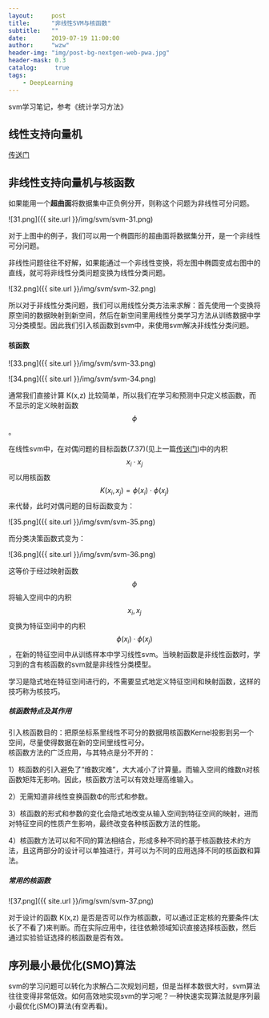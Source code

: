 ```yaml
---
layout:     post
title:      "非线性SVM与核函数"
subtitle:   ""
date:       2019-07-19 11:00:00
author:     "wzw"
header-img: "img/post-bg-nextgen-web-pwa.jpg"
header-mask: 0.3
catalog:     true
tags:
    - DeepLearning
---
```

<script type="text/javascript" async src="https://cdn.mathjax.org/mathjax/latest/MathJax.js?config=TeX-MML-AM_CHTML"> </script>

svm学习笔记，参考《统计学习方法》

## 线性支持向量机

[传送门][线性svm]

## 非线性支持向量机与核函数

如果能用一个**超曲面**将数据集中正负例分开，则称这个问题为非线性可分问题。

![31.png]({{ site.url }}/img/svm/svm-31.png)

对于上图中的例子，我们可以用一个椭圆形的超曲面将数据集分开，是一个非线性可分问题。

非线性问题往往不好解，如果能通过一个非线性变换，将左图中椭圆变成右图中的直线，就可将非线性分类问题变换为线性分类问题。

![32.png]({{ site.url }}/img/svm/svm-32.png)

所以对于非线性分类问题，我们可以用线性分类方法来求解：首先使用一个变换将原空间的数据映射到新空间，然后在新空间里用线性分类学习方法从训练数据中学习分类模型。因此我们引入核函数到svm中，来使用svm解决非线性分类问题。

#### 核函数

![33.png]({{ site.url }}/img/svm/svm-33.png)

![34.png]({{ site.url }}/img/svm/svm-34.png)

通常我们直接计算 K(x,z) 比较简单，所以我们在学习和预测中只定义核函数，而不显示的定义映射函数
$$
\phi
$$
。

在线性svm中，在对偶问题的目标函数(7.37)(见上一篇[传送门][线性svm])中的内积
$$
x_i\cdot x_j
$$
可以用核函数
$$
K(x_i,x_j)=\phi(x_i)\cdot\phi(x_j)
$$
来代替，此时对偶问题的目标函数变为：

![35.png]({{ site.url }}/img/svm/svm-35.png)

而分类决策函数式变为：

![36.png]({{ site.url }}/img/svm/svm-36.png)

这等价于经过映射函数
$$
\phi
$$
将输入空间中的内积
$$
x_i,x_j
$$
变换为特征空间中的内积
$$
\phi(x_i)\cdot\phi(x_j)
$$
，在新的特征空间中从训练样本中学习线性svm。当映射函数是非线性函数时，学习到的含有核函数的svm就是非线性分类模型。

学习是隐式地在特征空间进行的，不需要显式地定义特征空间和映射函数，这样的技巧称为核技巧。

##### 核函数特点及其作用

​	引入核函数目的：把原坐标系里线性不可分的数据用核函数Kernel投影到另一个空间，尽量使得数据在新的空间里线性可分。  
​	核函数方法的广泛应用，与其特点是分不开的：  

1）核函数的引入避免了“维数灾难”，大大减小了计算量。而输入空间的维数n对核函数矩阵无影响。因此，核函数方法可以有效处理高维输入。

2）无需知道非线性变换函数Φ的形式和参数。

3）核函数的形式和参数的变化会隐式地改变从输入空间到特征空间的映射，进而对特征空间的性质产生影响，最终改变各种核函数方法的性能。

4）核函数方法可以和不同的算法相结合，形成多种不同的基于核函数技术的方法，且这两部分的设计可以单独进行，并可以为不同的应用选择不同的核函数和算法。

##### 常用的核函数

![37.png]({{ site.url }}/img/svm/svm-37.png)

对于设计的函数 K(x,z) 是否是否可以作为核函数，可以通过正定核的充要条件(太长了不看了)来判断。而在实际应用中，往往依赖领域知识直接选择核函数，然后通过实验验证选择的核函数是否有效。

## 序列最小最优化(SMO)算法

svm的学习问题可以转化为求解凸二次规划问题，但是当样本数很大时，svm算法往往变得非常低效。如何高效地实现svm的学习呢？一种快速实现算法就是序列最小最优化(SMO)算法(有空再看)。

[线性svm]: https://wzwhit.github.io/2019/07/18/SVM1/

